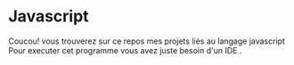 # Javascript
Coucou! vous trouverez sur ce repos mes projets liés au langage javascript
Pour executer cet programme vous avez juste besoin d'un IDE .
